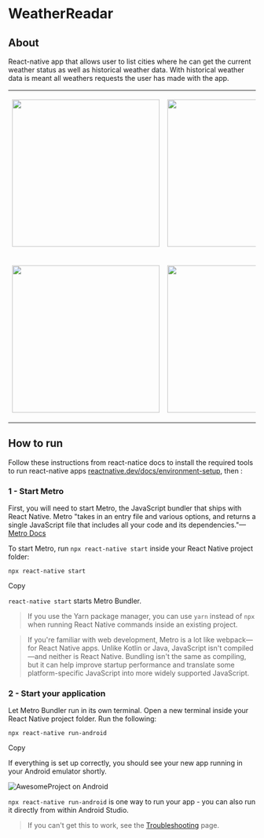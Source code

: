 # WeatherReadar
## About
React-native app that allows user to list cities where he can get the current weather status as well as historical weather data. With historical weather data is meant all weathers requests the user has made with the app.

<table>
  <tr>
    <td><p align="center"><img src="https://i.ibb.co/xjf938D/page-3-2-2-city-search.png" width="300"  ></p></td>
    <td><p align="center"><img src="https://i.ibb.co/k8jqwYd/page-3-1-1-city-selector.png" width="300"  ></p></td>
  </tr>
  <tr>
    <td><p align="center"><img src="https://i.ibb.co/N3pKbwp/page-3-4-4-details-a.png" width="300"  ></p></td>
    <td><p align="center"><img src="https://i.ibb.co/yNrhSFg/page-3-3-3-historical-data.png" width="300"  ></p></td>
  </tr>
</table>



## How to run

Follow these instructions from react-natice docs to install the required tools to run react-native apps [reactnative.dev/docs/environment-setup](https://reactnative.dev/docs/environment-setup), then :


###  1 - Start Metro

First, you will need to start Metro, the JavaScript bundler that ships with React Native. Metro "takes in an entry file and various options, and returns a single JavaScript file that includes all your code and its dependencies."—[Metro Docs](https://facebook.github.io/metro/docs/concepts)

To start Metro, run  `npx react-native start`  inside your React Native project folder:

```
npx react-native start
```

Copy

`react-native start`  starts Metro Bundler.

> If you use the Yarn package manager, you can use  `yarn`  instead of  `npx`  when running React Native commands inside an existing project.

> If you're familiar with web development, Metro is a lot like webpack—for React Native apps. Unlike Kotlin or Java, JavaScript isn't compiled—and neither is React Native. Bundling isn't the same as compiling, but it can help improve startup performance and translate some platform-specific JavaScript into more widely supported JavaScript.

### 2 -  Start your application

Let Metro Bundler run in its own terminal. Open a new terminal inside your React Native project folder. Run the following:

```
npx react-native run-android
```

Copy

If everything is set up correctly, you should see your new app running in your Android emulator shortly.

![AwesomeProject on Android](https://reactnative.dev/assets/images/GettingStartedAndroidSuccessWindows-7ae949ba8187936ba342678c432d78f6.png)

`npx react-native run-android`  is one way to run your app - you can also run it directly from within Android Studio.

> If you can't get this to work, see the  [Troubleshooting](https://reactnative.dev/docs/troubleshooting)  page.
